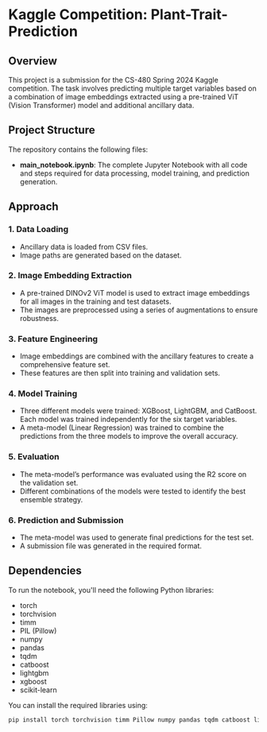 # Kaggle Competition: Plant-Trait-Prediction

## Overview
This project is a submission for the CS-480 Spring 2024 Kaggle competition. The task involves predicting multiple target variables based on a combination of image embeddings extracted using a pre-trained ViT (Vision Transformer) model and additional ancillary data.

## Project Structure
The repository contains the following files:
- **main_notebook.ipynb**: The complete Jupyter Notebook with all code and steps required for data processing, model training, and prediction generation.

## Approach
### 1. Data Loading
- Ancillary data is loaded from CSV files.
- Image paths are generated based on the dataset.

### 2. Image Embedding Extraction
- A pre-trained DINOv2 ViT model is used to extract image embeddings for all images in the training and test datasets.
- The images are preprocessed using a series of augmentations to ensure robustness.

### 3. Feature Engineering
- Image embeddings are combined with the ancillary features to create a comprehensive feature set.
- These features are then split into training and validation sets.

### 4. Model Training
- Three different models were trained: XGBoost, LightGBM, and CatBoost. Each model was trained independently for the six target variables.
- A meta-model (Linear Regression) was trained to combine the predictions from the three models to improve the overall accuracy.

### 5. Evaluation
- The meta-model’s performance was evaluated using the R2 score on the validation set.
- Different combinations of the models were tested to identify the best ensemble strategy.

### 6. Prediction and Submission
- The meta-model was used to generate final predictions for the test set.
- A submission file was generated in the required format.

## Dependencies
To run the notebook, you'll need the following Python libraries:
- torch
- torchvision
- timm
- PIL (Pillow)
- numpy
- pandas
- tqdm
- catboost
- lightgbm
- xgboost
- scikit-learn

You can install the required libraries using:
```bash
pip install torch torchvision timm Pillow numpy pandas tqdm catboost lightgbm xgboost scikit-learn
